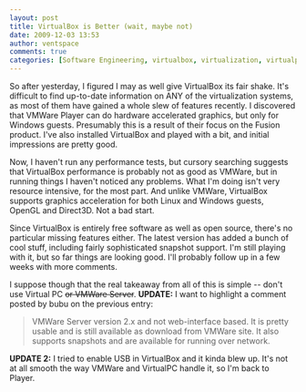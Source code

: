```yaml
---
layout: post
title: VirtualBox is Better (wait, maybe not)
date: 2009-12-03 13:53
author: ventspace
comments: true
categories: [Software Engineering, virtualbox, virtualization, virtualpc, vmware]
---
```

So after yesterday, I figured I may as well give VirtualBox its fair shake. It's difficult to find up-to-date information on ANY of the virtualization systems, as most of them have gained a whole slew of features recently. I discovered that VMWare Player can do hardware accelerated graphics, but only for Windows guests. Presumably this is a result of their focus on the Fusion product. I've also installed VirtualBox and played with a bit, and initial impressions are pretty good.

Now, I haven't run any performance tests, but cursory searching suggests that VirtualBox performance is probably not as good as VMWare, but in running things I haven't noticed any problems. What I'm doing isn't very resource intensive, for the most part. And unlike VMWare, VirtualBox supports graphics acceleration for both Linux and Windows guests, OpenGL and Direct3D. Not a bad start.

Since VirtualBox is entirely free software as well as open source, there's no particular missing features either. The latest version has added a bunch of cool stuff, including fairly sophisticated snapshot support. I'm still playing with it, but so far things are looking good. I'll probably follow up in a few weeks with more comments.

I suppose though that the real takeaway from all of this is simple -- don't use Virtual PC <del datetime="2009-12-04T21:26:16+00:00">or VMWare Server</del>.
<strong>UPDATE:</strong> I want to highlight a comment posted by bubu on the previous entry:
<blockquote>VMWare Server version 2.x and not web-interface based. It is pretty usable and is still available as download from VMWare site. It also supports snapshots and are available for running over network.</blockquote>
<strong>UPDATE 2:</strong> I tried to enable USB in VirtualBox and it kinda blew up. It's not at all smooth the way VMWare and VirtualPC handle it, so I'm back to Player.
